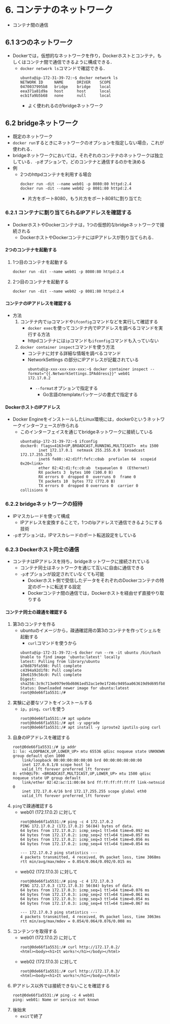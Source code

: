 # 6. コンテナのネットワーク
- コンテナ間の通信
## 6.1 3つのネットワーク
- Dockerでは，仮想的なネットワークを作り，Dockerホストとコンテナ，もしくはコンテナ間で通信できるように構成できる．
    - ```docker network ls```コマンドで確認できる．
        ```
        ubuntu@ip-172-31-39-72:~$ docker network ls
        NETWORK ID     NAME      DRIVER    SCOPE
        0470037995b8   bridge    bridge    local
        eea371a81d9a   host      host      local
        ecb1fa9b5b68   none      null      local
        ```
        - よく使われるのがbridgeネットワーク
## 6.2 bridgeネットワーク
- 既定のネットワーク
- ```docker run```するときにネットワークのオプションを指定しない場合，これが使われる．
- bridgeネットワークにおいては，それぞれのコンテナのネットワークは独立している．```-p```オプションで，どのコンテナと通信するのかを決める
- 例
    - 2つのhttpdコンテナを利用する場合
        ```
        docker run -dit --name web01 -p 8080:80 httpd:2.4
        docker run -dit --name web02 -p 8081:80 httpd:2.4
        ```
        - 片方をポート8080，もう片方をポート8081に割り当てた
### 6.2.1 コンテナに割り当てられるIPアドレスを確認する
- DockerホストやDockerコンテナは，1つの仮想的なbridgeネットワークで接続される
    - DockerホストやDockerコンテナにはIPアドレスが割り当てられる．
#### 2つのコンテナを起動する
1. 1つ目のコンテナを起動する
    ```
    docker run -dit --name web01 -p 8080:80 httpd:2.4
    ```
2. 2つ目のコンテナを起動する
    ```
    docker run -dit --name web02 -p 8081:80 httpd:2.4
    ```
#### コンテナのIPアドレスを確認する
- 方法
    1. コンテナ内で```ip```コマンドや```ifconfig```コマンドなどを実行して確認する
        - ```docker exec```を使ってコンテナ内でIPアドレスを調べるコマンドを実行する方法
        - httpdコンテナには```ip```コマンドも```ifconfig```コマンドも入っていない
    2. ```docker container inspect```コマンドを使う方法
        - コンテナに対する詳細な情報を調べるコマンド
        - NetworkSettings の部分にIPアドレスが記載されている
            ```
            ubuntu@ip-xxx-xxx-xxx-xxx:~$ docker container inspect --format="{{.NetworkSettings.IPAddress}}" web01
            172.17.0.2
            ```
            - ```--format```オプションで指定する
                - Go言語のtemplateパッケージの書式で指定する
#### DockerホストのIPアドレス
- Docker EngineをインストールしたLinux環境には，docker0というネットワークインターフェースが作られる
    - このインターフェイスを通じてbridgeネットワークに接続している
        ```
        ubuntu@ip-172-31-39-72:~$ ifconfig
        docker0: flags=4163<UP,BROADCAST,RUNNING,MULTICAST>  mtu 1500
                inet 172.17.0.1  netmask 255.255.0.0  broadcast 172.17.255.255
                inet6 fe80::42:d1ff:fefc:c0ab  prefixlen 64  scopeid 0x20<link>
                ether 02:42:d1:fc:c0:ab  txqueuelen 0  (Ethernet)
                RX packets 3  bytes 100 (100.0 B)
                RX errors 0  dropped 0  overruns 0  frame 0
                TX packets 10  bytes 772 (772.0 B)
                TX errors 0  dropped 0 overruns 0  carrier 0  collisions 0
        ```
### 6.2.2 bridgeネットワークの招待
- IPマスカレードを使って構成
    - IPアドレスを変換することで，1つのIpアドレスで通信できるようにする技術
- ```-p```オプションは，IPマスカレードのポート転送設定をしている
### 6.2.3 Dockerホスト同士の通信
- コンテナはIPアドレスを持ち，bridgeネットワークに接続されている
    - コンテナ同士はネットワークを通じて互いに自由に通信できる
    - ```-p```オプションが設定されていなくても可能
        - Dockerホスト側で受信したデータをそれぞれのDockerコンテナの特定のポートに転送する設定
        - Dockerコンテナ間の通信では，Dockerホストを経由せず直接やり取りする

#### コンテナ同士の疎通を確認する
1. 第3のコンテナを作る
    - ubuntuのイメージから，疎通確認用の第3のコンテナを作ってシェルを起動する
        - ```curl```コマンドを使うから
        ```
        ubuntu@ip-172-31-39-72:~$ docker run --rm -it ubuntu /bin/bash
        Unable to find image 'ubuntu:latest' locally
        latest: Pulling from library/ubuntu
        a70d879fa598: Pull complete 
        c4394a92d1f8: Pull complete 
        10e6159c56c0: Pull complete 
        Digest: sha256:3c9c713e0979e9bd6061ed52ac1e9e1f246c9495aa063619d9d695fb8039aa1f
        Status: Downloaded newer image for ubuntu:latest
        root@0de66f1a5531:/# 
        ```
2. 実験に必要なソフトをインストールする
    - ```ip```，```ping```，```curl```を使う
        ```
        root@0de66f1a5531:/# apt update
        root@0de66f1a5531:/# apt -y upgrade
        root@0de66f1a5531:/# apt install -y iproute2 iputils-ping curl
        ```
3. 自身のIPアドレスを確認する
    ```
    root@0de66f1a5531:/# ip addr
    1: lo: <LOOPBACK,UP,LOWER_UP> mtu 65536 qdisc noqueue state UNKNOWN group default qlen 1000
        link/loopback 00:00:00:00:00:00 brd 00:00:00:00:00:00
        inet 127.0.0.1/8 scope host lo
        valid_lft forever preferred_lft forever
    8: eth0@if9: <BROADCAST,MULTICAST,UP,LOWER_UP> mtu 1500 qdisc noqueue state UP group default 
        link/ether 02:42:ac:11:00:04 brd ff:ff:ff:ff:ff:ff link-netnsid 0
        inet 172.17.0.4/16 brd 172.17.255.255 scope global eth0
        valid_lft forever preferred_lft forever
    ```
4. ```ping```で疎通確認する
    - web01 (172.17.0.2) に対して
        ```
        root@0de66f1a5531:/# ping -c 4 172.17.0.2
        PING 172.17.0.2 (172.17.0.2) 56(84) bytes of data.
        64 bytes from 172.17.0.2: icmp_seq=1 ttl=64 time=0.092 ms
        64 bytes from 172.17.0.2: icmp_seq=2 ttl=64 time=0.057 ms
        64 bytes from 172.17.0.2: icmp_seq=3 ttl=64 time=0.056 ms
        64 bytes from 172.17.0.2: icmp_seq=4 ttl=64 time=0.054 ms

        --- 172.17.0.2 ping statistics ---
        4 packets transmitted, 4 received, 0% packet loss, time 3068ms
        rtt min/avg/max/mdev = 0.054/0.064/0.092/0.015 ms
        ```
    - web02 (172.17.0.3) に対して
        ```
        root@0de66f1a5531:/# ping -c 4 172.17.0.3
        PING 172.17.0.3 (172.17.0.3) 56(84) bytes of data.
        64 bytes from 172.17.0.3: icmp_seq=1 ttl=64 time=0.076 ms
        64 bytes from 172.17.0.3: icmp_seq=2 ttl=64 time=0.061 ms
        64 bytes from 172.17.0.3: icmp_seq=3 ttl=64 time=0.054 ms
        64 bytes from 172.17.0.3: icmp_seq=4 ttl=64 time=0.067 ms

        --- 172.17.0.3 ping statistics ---
        4 packets transmitted, 4 received, 0% packet loss, time 3063ms
        rtt min/avg/max/mdev = 0.054/0.064/0.076/0.008 ms
        ```
5. コンテンツを取得する
    - web01 (172.17.0.2) に対して
        ```
        root@0de66f1a5531:/# curl http://172.17.0.2/
        <html><body><h1>It works!</h1></body></html>
        ```
    - web02 (172.17.0.3) に対して
        ```
        root@0de66f1a5531:/# curl http://172.17.0.3/
        <html><body><h1>It works!</h1></body></html>
        ```
6. IPアドレス以外では接続できないことを確認する
    ```
    root@0de66f1a5531:/# ping -c 4 web01     
    ping: web01: Name or service not known
    ```
7. 後始末
    - ```exit```で終了